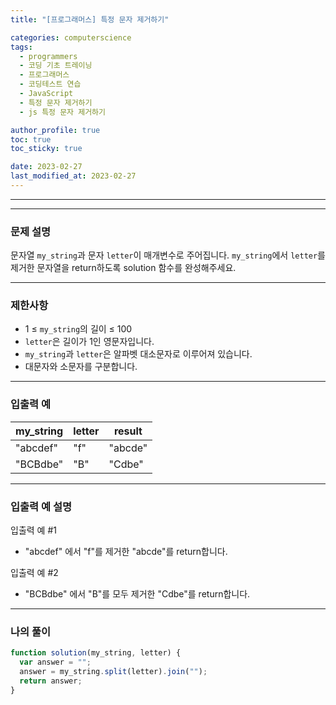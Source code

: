 ```yaml
---
title: "[프로그래머스] 특정 문자 제거하기"

categories: computerscience
tags:
  - programmers
  - 코딩 기초 트레이닝
  - 프로그래머스
  - 코딩테스트 연습
  - JavaScript
  - 특정 문자 제거하기
  - js 특정 문자 제거하기

author_profile: true
toc: true
toc_sticky: true

date: 2023-02-27
last_modified_at: 2023-02-27
---
```


---

---

### 문제 설명

문자열 `my_string`과 문자 `letter`이 매개변수로 주어집니다. `my_string`에서 `letter`를 제거한 문자열을 return하도록 solution 함수를 완성해주세요.

---

### 제한사항

- 1 ≤ `my_string`의 길이 ≤ 100
- `letter`은 길이가 1인 영문자입니다.
- `my_string`과 `letter`은 알파벳 대소문자로 이루어져 있습니다.
- 대문자와 소문자를 구분합니다.

---

### 입출력 예

| my_string | letter | result  |
| --------- | ------ | ------- |
| "abcdef"  | "f"    | "abcde" |
| "BCBdbe"  | "B"    | "Cdbe"  |

---

### 입출력 예 설명

입출력 예 #1

- "abcdef" 에서 "f"를 제거한 "abcde"를 return합니다.

입출력 예 #2

- "BCBdbe" 에서 "B"를 모두 제거한 "Cdbe"를 return합니다.

---

### 나의 풀이

```jsx
function solution(my_string, letter) {
  var answer = "";
  answer = my_string.split(letter).join("");
  return answer;
}
```
